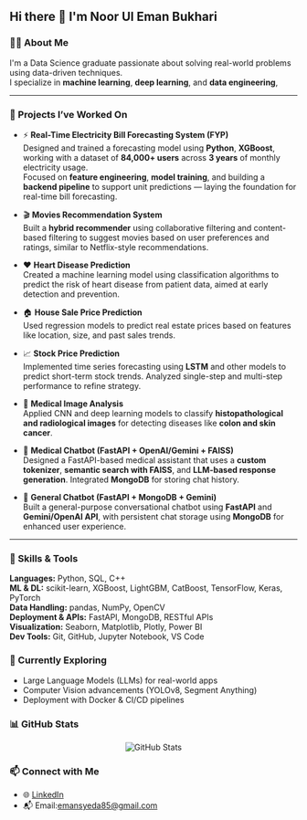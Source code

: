 ## Hi there 👋 I'm Noor Ul Eman Bukhari

### 👩‍💻 About Me
I'm a Data Science graduate passionate about solving real-world problems using data-driven techniques.  
I specialize in **machine learning**, **deep learning**, and **data engineering**, 

---
### 🚀 Projects I’ve Worked On

- ⚡ **Real-Time Electricity Bill Forecasting System (FYP)**  
  Designed and trained a forecasting model using **Python**, **XGBoost**, working with a dataset of **84,000+ users** across **3 years** of monthly electricity usage.  
  Focused on **feature engineering**, **model training**, and building a **backend pipeline** to support unit predictions — laying the foundation for real-time bill forecasting.

- 🎬 **Movies Recommendation System**  
  Built a **hybrid recommender** using collaborative filtering and content-based filtering to suggest movies based on user preferences and ratings, similar to Netflix-style recommendations.

- ❤️ **Heart Disease Prediction**  
  Created a machine learning model using classification algorithms to predict the risk of heart disease from patient data, aimed at early detection and prevention.

- 🏠 **House Sale Price Prediction**  
  Used regression models to predict real estate prices based on features like location, size, and past sales trends.

- 📈 **Stock Price Prediction**  
  Implemented time series forecasting using **LSTM** and other models to predict short-term stock trends. Analyzed single-step and multi-step performance to refine strategy.

- 🧬 **Medical Image Analysis**  
  Applied CNN and deep learning models to classify **histopathological and radiological images** for detecting diseases like **colon and skin cancer**.

- 🤖 **Medical Chatbot (FastAPI + OpenAI/Gemini + FAISS)**  
  Designed a FastAPI-based medical assistant that uses a **custom tokenizer**, **semantic search with FAISS**, and **LLM-based response generation**. Integrated **MongoDB** for storing chat history.

- 💬 **General Chatbot (FastAPI + MongoDB + Gemini)**  
  Built a general-purpose conversational chatbot using **FastAPI** and **Gemini/OpenAI API**, with persistent chat storage using **MongoDB** for enhanced user experience.

---
### 🧠 Skills & Tools
**Languages:** Python, SQL, C++  
**ML & DL:** scikit-learn, XGBoost, LightGBM, CatBoost, TensorFlow, Keras, PyTorch  
**Data Handling:** pandas, NumPy, OpenCV  
**Deployment & APIs:** FastAPI, MongoDB, RESTful APIs  
**Visualization:** Seaborn, Matplotlib, Plotly, Power BI  
**Dev Tools:** Git, GitHub, Jupyter Notebook, VS Code 

### 🌱 Currently Exploring
- Large Language Models (LLMs) for real-world apps
- Computer Vision advancements (YOLOv8, Segment Anything)
- Deployment with Docker & CI/CD pipelines

### 📊 GitHub Stats
<p align="center">
  <img src="https://github-readme-stats.vercel.app/api?username=NoorUlEmanBukhari&show_icons=true&theme=radical" alt="GitHub Stats"/>
</p>

### 📫 Connect with Me
- 🌐 [LinkedIn](https://www.linkedin.com/in/noorulemanbukhari/)
- 📬 Email:emansyeda85@gmail.com
